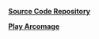**[Source Code Repository](https://github.com/h20x/arcomage)**

**[Play Arcomage](https://webarcomage.github.io)**
